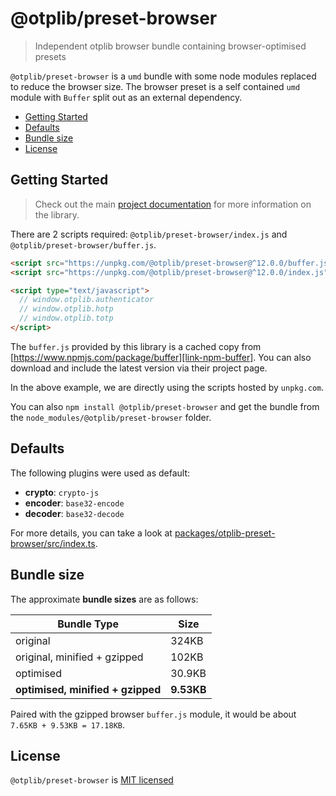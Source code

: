 # @otplib/preset-browser

> Independent otplib browser bundle containing browser-optimised presets

`@otplib/preset-browser` is a `umd` bundle with some node modules replaced to reduce the browser size.
The browser preset is a self contained `umd` module with `Buffer` split out as an external dependency.

<!-- TOC depthFrom:2 -->

- [Getting Started](#getting-started)
- [Defaults](#defaults)
- [Bundle size](#bundle-size)
- [License](#license)

<!-- /TOC -->

## Getting Started

> Check out the main [project documentation][project-v-readme] for
> more information on the library.

There are 2 scripts required: `@otplib/preset-browser/index.js` and `@otplib/preset-browser/buffer.js`.

```html
<script src="https://unpkg.com/@otplib/preset-browser@^12.0.0/buffer.js"></script>
<script src="https://unpkg.com/@otplib/preset-browser@^12.0.0/index.js"></script>

<script type="text/javascript">
  // window.otplib.authenticator
  // window.otplib.hotp
  // window.otplib.totp
</script>
```

The `buffer.js` provided by this library is a cached copy
from [https://www.npmjs.com/package/buffer][link-npm-buffer].
You can also download and include the latest version via their project page.

In the above example, we are directly using the scripts hosted by `unpkg.com`.

You can also `npm install @otplib/preset-browser` and get the bundle
from the `node_modules/@otplib/preset-browser` folder.

## Defaults

The following plugins were used as default:

- **crypto**: `crypto-js`
- **encoder**: `base32-encode`
- **decoder**: `base32-decode`

For more details, you can take a look at [packages/otplib-preset-browser/src/index.ts][docs-preset-browser-src].

## Bundle size

The approximate **bundle sizes** are as follows:

| Bundle Type                       | Size       |
| --------------------------------- | ---------- |
| original                          | 324KB      |
| original, minified + gzipped      | 102KB      |
| optimised                         | 30.9KB     |
| **optimised, minified + gzipped** | **9.53KB** |

Paired with the gzipped browser `buffer.js` module, it would be about `7.65KB + 9.53KB = 17.18KB`.

## License

`@otplib/preset-browser` is [MIT licensed][project-license]

[docs-preset-browser-src]: https://github.com/yeojz/otplib/blob/master/packages/otplib-preset-browser/src/index.ts
[link-npm-buffer]: https://www.npmjs.com/package/buffer
[project-license]: https://github.com/yeojz/otplib/blob/master/LICENSE
[project-v-readme]: https://github.com/yeojz/otplib/blob/master/README.md
